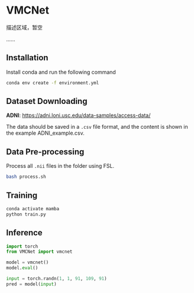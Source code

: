 # VMCNet

描述区域，暂空

......

## Installation

Install conda and run the following command

```bash
conda env create -f environment.yml
```

## Dataset Downloading

**ADNI**: https://adni.loni.usc.edu/data-samples/access-data/

The data should be saved in a `.csv` file format, and the content is shown in the example ADNI_example.csv.

## Data Pre-processing

Process all `.nii` files in the folder using FSL.

```bash
bash process.sh
```

## Training

```bash
conda activate mamba
python train.py
```

## Inference

```python
import torch
from VMCNet import vmcnet

model = vmcnet()
model.eval()

input = torch.randn(1, 1, 91, 109, 91)
pred = model(input)
```

